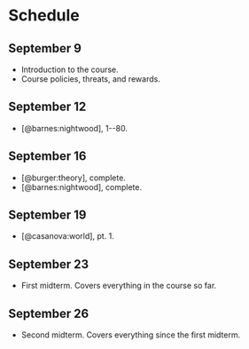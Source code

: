 # Schedule

## September 9

- Introduction to the course.
- Course policies, threats, and rewards.

## September 12

- [@barnes:nightwood], 1--80.

## September 16

- [@burger:theory], complete.
- [@barnes:nightwood], complete.

## September 19

- [@casanova:world], pt. 1.

## September 23

- First midterm. Covers everything in the course so far.

## September 26

- Second midterm. Covers everything since the first midterm.

